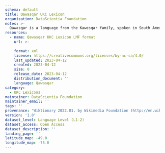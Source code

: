 ```yaml
---
schema: default
title: Qawasqar UKC Lexicon
organization: DataScientia Foundation
notes: >-
  Qawasqar is a language from the Kawesqar family, spoken in South America. The UKC Lexicon of Qawasqar is represented as a lexico-semantic network. It consists of words, word senses, synsets, as well as sense-level and synset-level relationships.
resources:
  - name: Qawasqar UKC Lexicon LMF format
    url: >-
      
    format: xml
    license: https://creativecommons.org/licenses/by-nc-sa/4.0/
    last_updated: 2023-04-12
    created: 2023-04-12
    size: 0
    release_date: 2023-04-12
    distribution_document: ''
    language: Qawasqar
category:
  - UKC Lexicons
maintainer: DataScientia Foundation
maintainer_email: ''
tags: ''
provenance: 'Wiktionary 2022.01. by Wikimedia Foundation (http://en.wiktionary.org); Princeton WordNet 2.1 by Princeton University (https://wordnet.princeton.edu)'
version: '1.0'
dataset_level: Language Level (L1-2)
dataset_access: Open Access
dataset_description: ''
landing_page: ''
latitude_map: -49.0
longitude_map: -75.0
---
```

